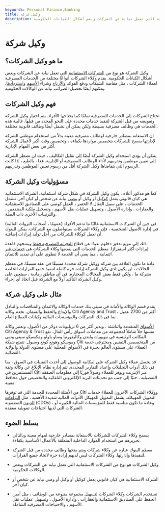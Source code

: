 ```yaml
---
keywords: Personal Finance,Banking
title: وكيل شركة
description: وكيل الشركة هو نوع من الشركات الاستئمانية التي تعمل نيابة عن الشركات وبعض أشكال الكيانات الحكومية.
---
```


# وكيل شركة
## ما هو وكيل الشركات؟

وكيل الشركة هو نوع من [الشركات الاستئمانية](/trustcompany) التي تعمل نيابة عن الشركات وبعض أشكال الكيانات الحكومية. يقدم وكلاء الشركات أنواعًا مختلفة من الخدمات المصرفية لعملاء الشركات ، مثل مقاصة الشيكات ودفع الفوائد [والأرباح](/dividend) وشراء [الأسهم](/sharerepurchase) [واستردادها](/redemption). يمكنهم أيضًا تحصيل الضرائب نيابة عن الوكالات الحكومية.

## فهم وكيل الشركات

تحتاج الشركات إلى الخدمات المصرفية تمامًا كما يحتاجها الأفراد. يتم اختيار وكيل الشركة وتفويضه من قبل الشركة لتنفيذ خدمات محددة على النحو المحدد من قبلها. غالبية هذه الخدمات هي وظائف مصرفية بسيطة ولكن يمكن أن تشمل أيضًا وظائف قانونية مختلفة.

إن الاستعانة بمصادر خارجية لوظائف مصرفية معينة بدلاً من استخدام موظفي الشركة لإدارتها يسمح للشركات بتخصيص مواردها بكفاءة ، وتخصيص وقت أكبر لأعمال الشركة أكثر من بعض المهام الإدارية.

يمكن أن يؤدي استخدام وكيل الشركة أيضًا إلى تقليل التكاليف ، حيث لن تضطر الشركة إلى تعيين موظفين وتدريبهم لأداء الوظائف المصرفية أو الإدارية. هذا ، بالطبع ، إذا كانت الرسوم التي يتقاضاها وكيل الشركة أقل من رسوم تعيين الموظفين وتدريبهم.

## مسؤوليات وكيل الشركة

كما هو مذكور أعلاه ، يكون وكيل الشركة في شكل شركة استئمانية. الشركة الاستئمانية هي كيان قانوني يعمل [كوكيل](/fiduciary) أو وكيل أو [وصي](/trustee) نيابة عن شخص أو كيان آخر. تشمل الخدمات ، على سبيل المثال لا الحصر ، العمل كوصي على الصناديق الاستئمانية والعقارات ، وإدارة الأصول ، وتسهيل عمليات نقل الأسهم ، وتسجيل ملكية المنتفعين ، والترتيبات الأخرى ذات الصلة.

في حين أن الشركات الاستئمانية غالبًا ما تدعم الأفراد (عمومًا ، أصحاب الثروات العالية) في إدارة الأصول الشخصية ، فإن وكلاء الشركات سيتواصلون مع الشركات. يمكن للبنوك أن تعمل كوكلاء للشركات من أجل توليد إيرادات إضافية.

ذلك إلى تنويع تدفق دخلهم بعيدًا عن قطاع [التجزئة المصرفية فقط](/retailbanking) ويمنحهم قاعدة إيرادات أكثر استقرارًا. معظم الخدمات التي يقدمها وكلاء الشركات هي [خدمات غير](/noncredit-services) ائتمانية ، مما يعني أن الخدمة لا تنطوي على أي تمديد للائتمان.

عادة ما تكون العلاقة بين شركة ووكيل شركة محددة مسبقًا في عقد مسبقًا. في معظم الحالات ، لن يكون لدى وكيل الشركة إرادة حرة كاملة لتنفيذ جميع القرارات الخاصة بشركة ما ، ولكن فقط بعض المجالات المختارة. في أي مناطق رمادية ، سيتعين على وكيل الشركة التأكيد أولاً مع الشركة قبل اتخاذ أي إجراء.

## مثال على وكيل شركة

يقدم قسم الوكالة والأمانة في سيتي بنك خدمات الوكالة والائتمان والمناقصات والتبادل والإيداع والحفظ والضمان. تخدم وكالة Citi Agency and Trust أكثر من 2700 عميل ، بما في ذلك الشركات والمؤسسات المالية وكيانات القطاع العام .

[الأسواق](/emergingmarketeconomy) المتقدمة والناشئة ، ويدير أكثر من 6 تريليونات دولار من الأصول. وتعتبر وكالة Citi Agency & Trust نفسها حلاً شاملاً لمجموعة من معاملات أسواق رأس المال. تقع المكاتب الرئيسية في نيويورك ولندن وكاليفورنيا وساو باولو ومكسيكو سيتي ودبي وموسكو وهونغ كونغ وسيول. تتمتع شبكة Citi من المتخصصين التقنيين ومحترفي خدمة العملاء على مستوى العالم بخبرة في الأسواق المحلية على مستوى الدولة والولاية القضائية.

قد يحصل عملاء وكيل الشركة على إمكانية الوصول إلى أحدث التقنيات في السوق ، بما في ذلك أدوات التحليلات وإعداد التقارير المحددة. تتم إدارة نظام الإبلاغ عن وكالة وثقة المستثمرين في Citi عبر الإنترنت ويوفر للعملاء وصولاً فوريًا إلى معلومات الصفقة التفصيلية ، جنبًا إلى جنب مع تحديثات البريد الإلكتروني التلقائية والتخصيص حول محافظ معينة.

من الأمثلة المحددة للخدمة التي قد توفرها Citi ووكلاء الشركات الآخرون للعملاء خدمات التمويل المهيكلة. يشمل التمويل المهيكل الأدوات المالية شديدة الأهمية ، مثل [التزامات الديون](/cdo) المضمونة (CDOs) ، وعادة ما تكون مناسبة فقط للمؤسسات المالية الكبيرة أو الشركات التي لديها احتياجات تمويلية معقدة.

## يسلط الضوء

- يسمح وكلاء الشركات للشركات بالاستعانة بمصادر خارجية لمهام معينة وبالتالي تحريرهم من استخدام الموارد الداخلية المتعلقة بالأعمال الأساسية بكفاءة.

- معظم البنوك عبارة عن وكلاء شركات ويتم منحها وظائف محددة من قبل الشركة لتنفيذها وإدارتها. وكلاء الشركات ليس لديهم إرادة حرة لاتخاذ جميع القرارات.

- وكيل الشركات هو نوع من الشركات الاستئمانية التي تعمل نيابة عن الشركات وبعض الوكالات الحكومية.

- الشركة الاستئمانية هي كيان قانوني يعمل كوكيل أو وكيل أو وصي نيابة عن شخص أو كيان آخر.

- تستخدم الشركات وكلاء الشركات لتسهيل مجموعة متنوعة من الوظائف ، مثل أمين الحفظ على الصناديق الاستئمانية والعقارات ، وإدارة الأصول ، وتسهيل عمليات نقل الأسهم ، والاحتياجات المصرفية الشاملة.

